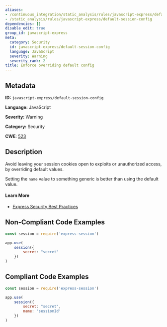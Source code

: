 ```yaml
---
aliases:
- /continuous_integration/static_analysis/rules/javascript-express/default-session-config
- /static_analysis/rules/javascript-express/default-session-config
dependencies: []
disable_edit: true
group_id: javascript-express
meta:
  category: Security
  id: javascript-express/default-session-config
  language: JavaScript
  severity: Warning
  severity_rank: 2
title: Enforce overriding default config
---
```

<!--  SOURCED FROM https://github.com/DataDog/datadog-static-analyzer-rule-docs -->


## Metadata
**ID:** `javascript-express/default-session-config`

**Language:** JavaScript

**Severity:** Warning

**Category:** Security

**CWE**: [523](https://cwe.mitre.org/data/definitions/523.html)

## Description
Avoid leaving your session cookies open to exploits or unauthorized access, by overriding default values.

Setting the `name` value to something generic is better than using the default value.

#### Learn More
- [Express Security Best Practices](https://expressjs.com/en/advanced/best-practice-security.html#use-cookies-securely)

## Non-Compliant Code Examples
```javascript
const session = require('express-session')

app.use(
    session({
        secret: "secret"
    })
)
```

## Compliant Code Examples
```javascript
const session = require('express-session')

app.use(
    session({
        secret: "secret",
        name: 'sessionId'
    })
)
```
